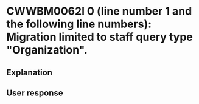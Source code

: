 # CWWBM0062I 0 (line number 1 and the following line numbers): Migration limited to staff query type "Organization".

## Explanation

## User response